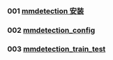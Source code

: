 
### 001 [mmdetection 安装](./mmdetection&#32;安装.md)
### 002 [mmdetection_config](./mmdetection_config.md)
### 003 [mmdetection_train_test](./mmdetection_train_test.md)
